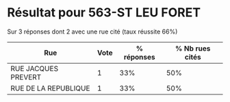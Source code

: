 # Résultat pour 563-ST LEU FORET

Sur 3 réponses dont 2 avec une rue cité (taux réussite 66%)

| Rue | Vote | % réponses | % Nb rues cités|
|-----|------|------------|----------------|
| RUE JACQUES PREVERT | 1 | 33% | 50%|
| RUE DE LA REPUBLIQUE | 1 | 33% | 50%|
